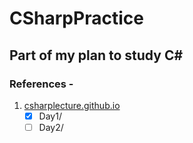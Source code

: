 # **CSharpPractice**
## Part of my plan to study C#
### References - 
1. [csharplecture.github.io](http://csharplecture.github.io)
   - [x] Day1/
   - [ ] Day2/
